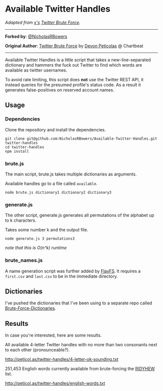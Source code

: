 # Available Twitter Handles
*Adapted from [x's](https://github.com/x) [Twitter Brute Force](https://github.com/x/Twitter-Brute-Force).*

--------------------------------------------------------------------------------------------

**Forked by**: [@NicholasRBowers](http://twitter.com/NicholasRBowers)

**Original Author**: [Twitter Brute Force](https://github.com/x/Twitter-Brute-Force) by [Devon Peticolas](https://github.com/x) @ Chartbeat

--------------------------------------------------------------------------------------------

Available Twitter Handles is a little script that takes a new-line-separated dictionary and hammers the fuck out Twitter to find which words are available as twitter usernames.

To avoid rate limiting, this script does __not__ use the Twitter REST API, it instead queries for the presumed profile's status code. As a result it generates false-positives on reserved account names.


## Usage

### Dependencies

Clone the repository and install the dependencies.

```
git clone git@github.com:NicholasRBowers/Available-Twitter-Handles.git twitter-handles
cd twitter-handles
npm install
```

### brute.js

The main script, brute.js takes multiple dictionaries as arguments.

Available handles go to a file called ```available```.

```
node brute.js dictionary1 dictionary2 dictionary3
```


### generate.js

The other script, generate.js generates all permutations of the alphabet up to k characters.

Takes some number k and the output file.

```
node generate.js 3 permutations3
```

_note that this is O(n^k) runtime_


### brute_names.js

A name generation script was further added by [FlavFS](https://github.com/FlavSF). It requires a ```first.csv``` and ```last.csv``` to be in the immediate directory.

## Dictionaries

I've pushed the dictionaries that I've been using to a separate repo called [Brute-Force-Dictionaries](https://github.com/NicholasRBowers/Available-Twitter-Handles).


## Results

In case you're interested, here are some results.

All available 4-letter Twitter handles with no more than two consonants next to each other (pronounceable?).

http://peticol.as/twitter-handles/4-letter-ok-sounding.txt

251,453 English words currently available from brute-forcing the [RIDYHEW](http://www.codehappy.net/wordlist.htm) list.

http://peticol.as/twitter-handles/english-words.txt